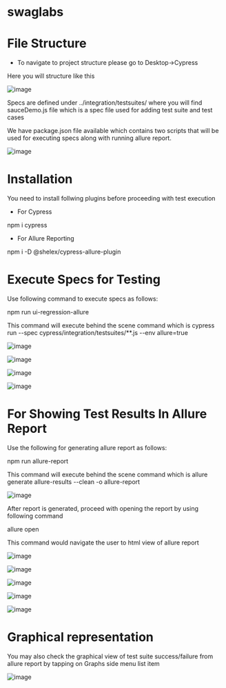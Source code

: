 # swaglabs

# File Structure 

- To navigate to project structure please go to Desktop->Cypress

Here you will structure like this

![image](https://user-images.githubusercontent.com/34996741/201510237-0c7a95d6-1790-486c-875b-939f0cb63550.png)

Specs are defined under ../integration/testsuites/ where you will find sauceDemo.js file which is a spec file used for adding test suite and test cases

We have package.json file available which contains two scripts that will be used for executing specs along with running allure report.

![image](https://user-images.githubusercontent.com/34996741/201511100-a04bedbd-4d02-43b4-b007-37536c68e398.png)

# Installation

You need to install follwing plugins before proceeding with test execution 

- For Cypress

npm i cypress

- For Allure Reporting

npm i -D @shelex/cypress-allure-plugin


# Execute Specs for Testing

Use following command to execute specs as follows: 

npm run ui-regression-allure

This command will execute behind the scene command which is cypress run --spec cypress/integration/testsuites/**.js --env allure=true

![image](https://user-images.githubusercontent.com/34996741/201510650-85c25d09-f8be-4ef0-a3d1-339393f31aa7.png)

![image](https://user-images.githubusercontent.com/34996741/201510658-0ac92883-7e13-48c9-97f7-f0afdb028018.png)

![image](https://user-images.githubusercontent.com/34996741/201510661-9f283924-6690-4454-ab32-34cfe7551af9.png)

![image](https://user-images.githubusercontent.com/34996741/201510676-f4bd98f2-9dda-4013-af98-516ff1398ab8.png)

# For Showing Test Results In Allure Report 

Use the following for generating allure report as follows: 

npm run allure-report 

This command will execute behind the scene command which is allure generate allure-results --clean -o allure-report

![image](https://user-images.githubusercontent.com/34996741/201510765-a14d2880-fdc3-4311-83fa-4cd7c37167f5.png)


After report is generated, proceed with opening the report by using following command

allure open

This command would navigate the user to html view of allure report 

![image](https://user-images.githubusercontent.com/34996741/201510808-bc9268d7-d259-4edb-8e33-9155358bac3f.png)


![image](https://user-images.githubusercontent.com/34996741/201510822-3d2c7d2f-1858-4e62-ac94-6d4a7ea9acfe.png)

![image](https://user-images.githubusercontent.com/34996741/201510859-c7a03600-603f-4764-9ee4-59be4351b6b3.png)

![image](https://user-images.githubusercontent.com/34996741/201510866-81ecc35f-d95c-4169-a33f-298f313e58b0.png)

![image](https://user-images.githubusercontent.com/34996741/201510877-83706b26-42f1-4d6d-af9e-1681ab54c167.png)


# Graphical representation 

You may also check the graphical view of test suite success/failure from allure report by tapping on Graphs side menu list item

![image](https://user-images.githubusercontent.com/34996741/201510933-4ba3027a-7b4a-44d3-a471-c4b645f259cc.png)

